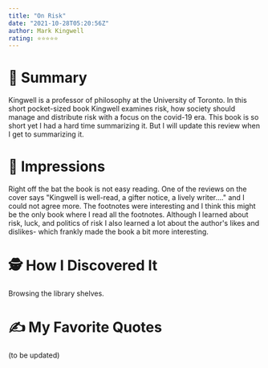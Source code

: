 ```yaml
---
title: "On Risk"
date: "2021-10-28T05:20:56Z"
author: Mark Kingwell
rating: ⭐⭐⭐⭐⭐
---
```


<style>

</style>

# 🚀 Summary
Kingwell is a professor of philosophy at the University of Toronto. In this short pocket-sized book Kingwell examines risk, how society should manage and distribute risk with a focus on the covid-19 era. This book is so short yet I had a hard time summarizing it. But I will update this review when I get to summarizing it.

# 🎨 Impressions
Right off the bat the book is not easy reading. One of the reviews on the cover says "Kingwell is well-read, a gifter notice, a lively writer...." and I could not agree more. The footnotes were interesting and I think this might be the only book where I read all the footnotes. Although I learned about risk, luck, and politics of risk I also learned a lot about the author's likes and dislikes- which frankly made the book a bit more interesting.

# 🕵 How I Discovered It
Browsing the library shelves.

# ✍️ My Favorite Quotes
(to be updated)
